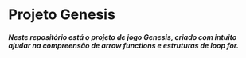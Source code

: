 # Projeto Genesis



##### Neste repositório está o projeto de jogo Genesis, criado com intuito ajudar na compreensão de arrow functions e estruturas de loop for.

